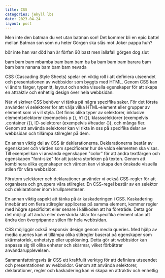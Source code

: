 ```yaml
---
title: CSS
categories: jekyll lbs
date: 2023-04-24
layout: post 
---
```


Men inte den batman du vet utan batman son! Det kommer bli en epic battel mellan Batman son som nu heter Görgen ska slås mot Joker pappa huh? 

bör inte han var död han är förfan 90 bast men iallafall görgen dog slut 

bam bam bam mbamba
bam bam bam ba ba 
bam bam bam barara
bam bam bam nanana
bam bam bam nevada

 CSS (Cascading Style Sheets) spelar en viktig roll i att definiera utseendet och presentationen av webbsidor som byggts med HTML. Genom CSS kan vi ändra färger, typsnitt, layout och andra visuella egenskaper för att skapa en attraktiv och enhetlig design över hela webbsidan.


När vi skriver CSS behöver vi tänka på några specifika saker. För det första använder vi selektorer för att välja vilka HTML-element eller grupper av element som vi vill styla. Det finns olika typer av selektorer, inklusive elementselektorer (exempelvis p {}, h1 {}), klassselektorer (exempelvis .container {}), ID-selektorer (exempelvis #header {}), och många fler. Genom att använda selektorer kan vi rikta in oss på specifika delar av webbsidan och tillämpa stilregler på dem.

En annan viktig del av CSS är deklarationerna. Deklarationerna består av egenskaper och värden som specificerar hur de valda elementen ska visas. Till exempel kan vi använda egenskapen "color" för att ändra textfärgen och egenskapen "font-size" för att justera storleken på texten. Genom att kombinera olika egenskaper och värden kan vi skapa den önskade visuella stilen för våra webbsidor.

Förutom selektorer och deklarationer använder vi också CSS-regler för att organisera och gruppera våra stilregler. En CSS-regel består av en selektor och deklarationer inom krullparenteser. 

En annan viktig aspekt att tänka på är kaskaderingen i CSS. Kaskadering innebär att om flera stilregler appliceras på samma element, kommer regler med högre specificitet eller senare i källkoden att ha företräde. Detta gör det möjligt att ändra eller överskrida stilar för specifika element utan att ändra den övergripande stilen för hela webbsidan.

CSS möjliggör också responsiv design genom media queries. Med hjälp av media queries kan vi tillämpa olika stilregler baserat på egenskaper som skärmstorlek, enhetstyp eller upplösning. Detta gör att webbsidor kan anpassa sig till olika enheter och skärmar, vilket förbättrar användarupplevelsen.

Sammanfattningsvis är CSS ett kraftfullt verktyg för att definiera utseendet och presentationen av webbsidor. Genom att använda selektorer, deklarationer, regler och kaskadering kan vi skapa en attraktiv och enhetlig




